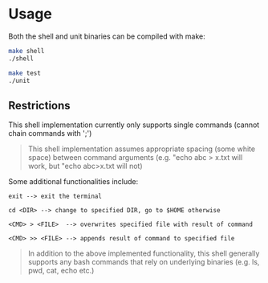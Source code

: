# Usage #

Both the shell and unit binaries can be compiled with make:

```bash
make shell
./shell
```

```bash
make test
./unit
```

## Restrictions ##

This shell implementation currently only supports single commands (cannot chain commands with ';')

> This shell implementation assumes appropriate spacing (some white space) between 
> command arguments (e.g. "echo abc > x.txt will work, but "echo abc>x.txt will not)

Some additional functionalities include:

```
exit --> exit the terminal

cd <DIR> --> change to specified DIR, go to $HOME otherwise

<CMD> > <FILE>  --> overwrites specified file with result of command

<CMD> >> <FILE> --> appends result of command to specified file
```

> In addition to the above implemented functionality, this shell generally supports any bash commands
> that rely on underlying binaries (e.g. ls, pwd, cat, echo etc.)
